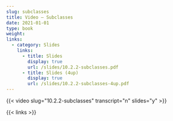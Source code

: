 ```yaml
---
slug: subclasses
title: Video — Subclasses
date: 2021-01-01
type: book
weight:
links:
  - category: Slides
    links:
      - title: Slides
        display: true
        url: /slides/10.2.2-subclasses.pdf
      - title: Slides (4up)
        display: true
        url: /slides/10.2.2-subclasses-4up.pdf
---
```


{{< video slug="10.2.2-subclasses" transcript="n" slides="y" >}}

{{< links >}}

